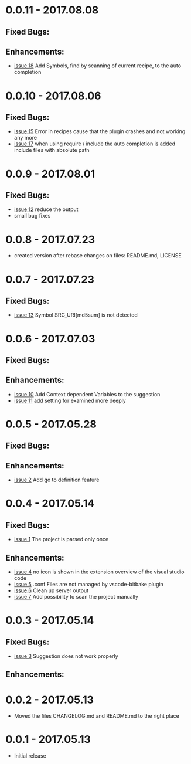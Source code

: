 # 0.0.11 - 2017.08.08

## Fixed Bugs:

## Enhancements:
- [issue 18](https://github.com/EugenWiens/vscode-bitbake/issues/18) Add Symbols, find by scanning of current recipe, to the auto completion


# 0.0.10 - 2017.08.06

## Fixed Bugs:
- [issue 15](https://github.com/EugenWiens/vscode-bitbake/issues/15) Error in recipes cause that the plugin crashes and not working any more
- [issue 17](https://github.com/EugenWiens/vscode-bitbake/issues/17) when using require / include the auto completion is added include files with absolute path

 
# 0.0.9 - 2017.08.01

## Fixed Bugs:
- [issue 12](https://github.com/EugenWiens/vscode-bitbake/issues/12) reduce the output
- small bug fixes


# 0.0.8 - 2017.07.23
- created version after rebase changes on files: README.md, LICENSE


# 0.0.7 - 2017.07.23

## Fixed Bugs:
- [issue 13](https://github.com/EugenWiens/vscode-bitbake/issues/13) Symbol SRC_URI[md5sum] is not detected


# 0.0.6 - 2017.07.03

## Fixed Bugs:

## Enhancements:
- [issue 10](https://github.com/EugenWiens/vscode-bitbake/issues/10) Add Context dependent Variables to the suggestion
- [issue 11](https://github.com/EugenWiens/vscode-bitbake/issues/11) add setting for examined more deeply


# 0.0.5 - 2017.05.28

## Fixed Bugs:

## Enhancements:
- [issue 2](https://github.com/EugenWiens/vscode-bitbake/issues/2) Add go to definition feature


# 0.0.4 - 2017.05.14

## Fixed Bugs:
- [issue 1](https://github.com/EugenWiens/vscode-bitbake/issues/1) The project is parsed only once


## Enhancements:
- [issue 4](https://github.com/EugenWiens/vscode-bitbake/issues/4) no icon is shown in the extension overview of the visual studio code
- [issue 5](https://github.com/EugenWiens/vscode-bitbake/issues/5) .conf Files are not managed by vscode-bitbake plugin
- [issue 6](https://github.com/EugenWiens/vscode-bitbake/issues/6) Clean up server output
- [issue 7](https://github.com/EugenWiens/vscode-bitbake/issues/7) Add possibility to scan the project manually


# 0.0.3 - 2017.05.14

## Fixed Bugs:
- [issue 3](https://github.com/EugenWiens/vscode-bitbake/issues/3) Suggestion does not work properly

## Enhancements:


# 0.0.2 - 2017.05.13

- Moved the files CHANGELOG.md and README.md to the right place


# 0.0.1 - 2017.05.13

- Initial release


